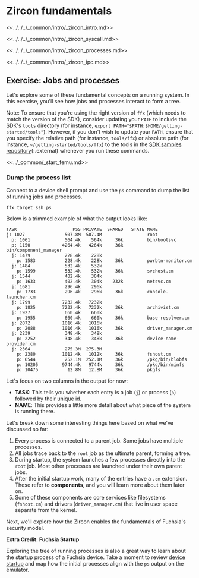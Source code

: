 # Zircon fundamentals

<<../../../_common/intro/_zircon_intro.md>>

<<../../../_common/intro/_zircon_syscall.md>>

<<../../../_common/intro/_zircon_processes.md>>

<<../../../_common/intro/_zircon_ipc.md>>

## Exercise: Jobs and processes

Let's explore some of these fundamental concepts on a running system. In
this exercise, you'll see how jobs and processes interact to form a tree.

Note: To ensure that you’re using the right version of `ffx` (which
needs to match the version of the SDK), consider updating your `PATH` to include
the SDK's `tools` directory (for instance, `export
PATH="$PATH:$HOME/getting-started/tools"`). However, if you don't wish to
update your `PATH`, ensure that you specify the relative path (for instance,
`tools/ffx`) or absolute path (for instance, `~/getting-started/tools/ffx`) to
the tools in the [SDK samples repository][clone-the-sdk]{:.external} whenever
you run these commands.

<<../_common/_start_femu.md>>

### Dump the process list

Connect to a device shell prompt and use the `ps` command to dump the list of
running jobs and processes.

```posix-terminal
ffx target ssh ps
```

Below is a trimmed example of what the output looks like:

```none {:.devsite-disable-click-to-copy}
TASK                     PSS PRIVATE  SHARED   STATE NAME
j: 1027               507.8M  507.4M                 root
  p: 1061             564.4k    564k     36k         bin/bootsvc
  p: 1150            4264.4k   4264k     36k         bin/component_manager
  j: 1479             228.4k    228k
    p: 1583           228.4k    228k     36k         pwrbtn-monitor.cm
  j: 1484             532.4k    532k
    p: 1599           532.4k    532k     36k         svchost.cm
  j: 1544             402.4k    304k
    p: 1633           402.4k    304k    232k         netsvc.cm
  j: 1681             296.4k    296k
    p: 1733           296.4k    296k     36k         console-launcher.cm
  j: 1799            7232.4k   7232k
    p: 1825          7232.4k   7232k     36k         archivist.cm
  j: 1927             660.4k    660k
    p: 1955           660.4k    660k     36k         base-resolver.cm
  j: 2072            1016.4k   1016k
    p: 2088          1016.4k   1016k     36k         driver_manager.cm
  j: 2239             348.4k    348k
    p: 2252           348.4k    348k     36k         device-name-provider.cm
  j: 2364             275.3M  275.3M
    p: 2380          1012.4k   1012k     36k         fshost.cm
    p: 6544           252.1M  252.1M     36k         /pkg/bin/blobfs
    p: 10205         9744.4k   9744k     36k         /pkg/bin/minfs
    p: 10475           12.8M   12.8M     36k         pkgfs
```


Let's focus on two columns in the output for now:

* **TASK**: This tells you whether each entry is a job (`j`) or process (`p`)
  followed by their unique id.
* **NAME**: This provides a little more detail about what piece of the system
  is running there.

Let's break down some interesting things here based on what we've discussed so
far:

1. Every process is connected to a parent job. Some jobs have multiple
   processes.
1. All jobs trace back to the `root` job as the ultimate parent, forming a tree.
1. During startup, the system launches a few processes directly into the `root` job.
   Most other processes are launched under their own parent jobs.
1. After the initial startup work, many of the entries have a `.cm` extension. These
   refer to **components**, and you will learn more about them later on.
1. Some of these components are core services like filesystems (`fshost.cm`) and
   drivers (`driver_manager.cm`) that live in user space separate from the
   kernel.

Next, we'll explore how the Zircon enables the fundamentals of Fuchsia's
security model.

<aside class="key-point">
  <b>Extra Credit: Fuchsia Startup</b>
  <p>Exploring the tree of running processes is also a great way to learn about
  the startup process of a Fuchsia device. Take a moment to review
  <a href="/docs/concepts/process/everything_between_power_on_and_your_component.md">
  device startup</a> and map how the initial processes align with the
  <code>ps</code> output on the emulator.</p>
</aside>

<!-- Reference links -->

[clone-the-sdk]: https://fuchsia.googlesource.com/sdk-samples/getting-started/
